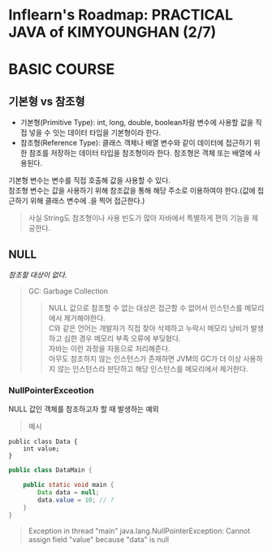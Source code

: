 # Inflearn's Roadmap: PRACTICAL JAVA of KIMYOUNGHAN (2/7)

# BASIC COURSE

## 기본형 vs 참조형

* 기본형(Primitive Type): int, long, double, boolean차람 변수에 사용할 값을 직접 넣을 수 잇는 데이터 타입을 기본형이라 한다.
* 참조형(Reference Type): 클래스 객체나 배열 변수와 같이 데이터에 접근하기 위한 참조를 저장하는 데이터 타입을 참조형이라 한다. 참조형은 객체 또는 배열에 사용된다.

기본형 변수는 변수를 직접 호출해 값을 사용할 수 있다.  
참조형 변수는 값을 사용하기 위해 참조값을 통해 해당 주소로 이용하여야 한다.(값에 접근하기 위해 클래스 변수에 .을 찍어 접근한다.)

> 사실 String도 참조형이나 사용 빈도가 많아 자바에서 특별하게 편의 기능을 제공한다.

## NULL

*참조할 대상이 없다.*

> GC: Garbage Collection
> > NULL 값으로 참조할 수 없는 대상은 접근할 수 없어서 인스턴스를 메모리에서 제거해야한다.  
> > C와 같은 언어는 개발자가 직접 찾아 삭제하고 누락시 메모리 낭비가 발생하고 심한 경우 메모리 부족 오류에 부딪혔다.  
> > 자바는 이런 과정을 자동으로 처리해준다.  
> > 아무도 참조하지 않는 인스턴스가 존재하면 JVM의 GC가 더 이상 사용하지 않는 인스턴스라 판단하고 해당 인스턴스를 메모리에서 제거한다.

### NullPointerExceotion

NULL 값인 객체를 참조하고자 할 때 발생하는 예외
> 예시
```
public class Data {
    int value;
}
```
```java
public class DataMain {

    public static void main {
        Data data = null;
        data.value = 10; // ?
    }
}
```

> Exception in thread "main" java.lang.NullPointerException: Cannot assign field "value" because "data" is null